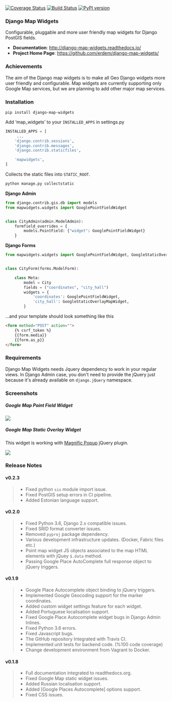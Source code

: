 [![Coverage Status](https://coveralls.io/repos/github/erdem/django-map-widgets/badge.svg?branch=master)](https://coveralls.io/github/erdem/django-map-widgets?branch=master)
[![Build Status](https://travis-ci.org/erdem/django-map-widgets.png)](https://travis-ci.org/erdem/django-map-widgets)
[![PyPI version](https://badge.fury.io/py/django-map-widgets.svg)](https://badge.fury.io/py/django-map-widgets)

### Django Map Widgets
Configurable, pluggable and more user friendly map widgets for Django PostGIS fields.

* **Documentation**: <a href="http://django-map-widgets.readthedocs.io/" target="_blank">http://django-map-widgets.readthedocs.io/</a>
* **Project Home Page**: <a href="https://github.com/erdem/django-map-widgets">https://github.com/erdem/django-map-widgets/</a>

### Achievements
The aim of the Django map widgets is to make all Geo Django widgets more user friendly and configurable. Map widgets are currently supporting only Google Map services, but we are planning to add other major map services.

### Installation

    pip install django-map-widgets


Add ‘map_widgets’ to your `INSTALLED_APPS` in settings.py

```python
INSTALLED_APPS = [
     ...
    'django.contrib.sessions',
    'django.contrib.messages',
    'django.contrib.staticfiles',

    'mapwidgets',
]
```

Collects the static files into `STATIC_ROOT`.

```bash
python manage.py collectstatic
```

**Django Admin**

```python
from django.contrib.gis.db import models
from mapwidgets.widgets import GooglePointFieldWidget


class CityAdmin(admin.ModelAdmin):
    formfield_overrides = {
        models.PointField: {"widget": GooglePointFieldWidget}
    }
```

**Django Forms**

```python
from mapwidgets.widgets import GooglePointFieldWidget, GoogleStaticOverlayMapWidget


class CityForm(forms.ModelForm):

    class Meta:
        model = City
        fields = ("coordinates", "city_hall")
        widgets = {
            'coordinates': GooglePointFieldWidget,
            'city_hall': GoogleStaticOverlayMapWidget,
        }
```

...and your template should look something like this

```html
<form method="POST" action="">
    {% csrf_token %}
    {{form.media}}
    {{form.as_p}}
</form>
```

### Requirements

Django Map Widgets needs Jquery dependency to work in your regular views. In Django Admin case, you don't need to provide the jQuery just because it's already available on ``django.jQuery`` namespace.

### Screenshots

##### Google Map Point Field Widget

![](https://cloud.githubusercontent.com/assets/1518272/26807500/ad0af4ea-4a4e-11e7-87d6-632f39e438f7.gif)

##### Google Map Static Overlay Widget
This widget is working with <a href="http://dimsemenov.com/plugins/magnific-popup/" target="_blank">Magnific Popup</a> jQuery plugin.

![](https://cloud.githubusercontent.com/assets/1518272/18732296/18f1813e-805a-11e6-8801-f1f48ed02a9c.png)


### Release Notes

#### v0.2.3

> -   Fixed python `six` module import issue. 
> -   Fixed PostGIS setup errors in CI pipeline. 
> -   Added Estonian language support.

#### v0.2.0

> -   Fixed Python 3.6, Django 2.x compatible issues. 
> -   Fixed SRID format converter issues. 
> -   Removed `pyproj` package dependency.
> -   Various development infrastructure updates. (Docker, Fabric files etc.)
> -   Point map widget JS objects associated to the map HTML elements with jQuey `$.data` method.
> -   Passing Google Place AutoComplete full response object to jQuery triggers.

#### v0.1.9

> -   Google Place Autocomplete object binding to jQuery triggers.
> -   Implemented Google Geocoding support for the marker coordinates.
> -   Added custom widget settings feature for each widget.
> -   Added Portuguese localisation support.
> -   Fixed Google Place Autocomplete widget bugs in Django Admin Inlines.
> -   Fixed Python 3.6 errors.
> -   Fixed Javascript bugs.
> -   The GitHub repository Integrated with Travis CI.
> -   Implemented unit tests for backend code. (%100 code coverage)
> -   Change development environment from Vagrant to Docker.


#### v0.1.8

> -   Full documentation integrated to readthedocs.org.
> -   Fixed Google Map static widget issues.
> -   Added Russian localisation support.
> -   Added [Google Places Autocomplete] options support.
> -   Fixed CSS issues.
